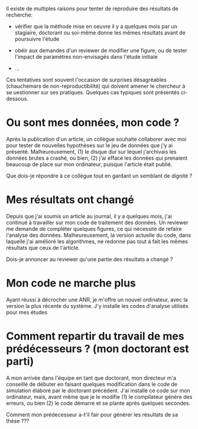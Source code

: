 Il existe de multiples raisons pour tenter de reproduire des résultats de recherche:

* vérifier que la méthode mise en oeuvre il y a quelques mois par un stagiaire, 
doctorant ou soi-même donne les mêmes résultats avant de poursuivre l'étude

* obéir aux demandes d'un reviewer de modifier une figure, ou de tester l'impact
de paramètres non-envisagés dans l'étude initiale

* ...

Ces tentatives sont souvent l'occasion de surprises désagréables 
(chauchemars de non-reproductibilité) qui doivent amener le chercheur
à se uestionner sur ses pratiques. Quelques cas typiques sont présentés
ci-dessous.

# Ou sont mes données, mon code ?

Après la publication d'un article, un collègue souhaite collaborer 
avec moi pour tester de nouvelles hypothèses sur le jeu de données 
que j'y ai présenté. Malheureusement, (1) le disque dur sur lequel 
j'archivais les données brutes a crashé, ou bien, (2) j'ai effacé 
les données qui prenaient beaucoup de place sur mon ordinateur, puisque 
l'article était publié. 

Que dois-je répondre à ce collègue tout en gardant un semblant de dignité ?

# Mes résultats ont changé

Depuis que j'ai soumis un article au journal, il y a quelques mois,
j'ai continué à travailler sur mon code de traitement des données.
Un reviewer me demande de compléter quelques figures, ce qui
nécessite de refaire l'analyse des données. Malheureusement, la 
version actuelle du code, dans laquelle j'ai amélioré les algorithmes, 
ne redonne pas tout à fait les mêmes résultats que ceux de l'article.

Dois-je annoncer au reviewer qu'une partie des résultats a changé ?
    
# Mon code ne marche plus

Ayant réussi à décrocher une ANR, je m'offre un nouvel ordinateur,
avec la version la plus récente du système. J'y installe les codes
d'analyse utilisés pour mes études

# Comment repartir du travail de mes prédécesseurs ? (mon doctorant est parti)

A mon arrivée dans l'équipe en tant que doctorant, mon directeur
m'a conseillé de débuter en faisant quelques modification dans
le code de simulation élaboré par le doctorant précédent. 
J'ai installé ce code sur mon ordinateur, mais, avant même que
je le modifie (1) le compilateur génère des erreurs, ou bien 
(2) le code démarre et se plante après quelques secondes.

Comment mon prédecesseur a-t'il fair pour générer les résultats 
de sa thèse ???
